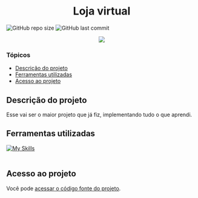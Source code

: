 # <h1 align="center"> Loja virtual </h1>
![GitHub repo size](https://img.shields.io/github/repo-size/PedroQueiroz1/loja-virtual?style=plastic)
![GitHub last commit](https://img.shields.io/github/last-commit/PedroQueiroz1/loja-virtual?style=plastic)

<p align="center">
   <img src="http://img.shields.io/static/v1?label=STATUS&message=EM%20DESENVOLVIMENTO&color=RED&style=for-the-badge" #vitrinedev/>
</p>

### Tópicos 

- [Descrição do projeto](#descrição-do-projeto)
- [Ferramentas utilizadas](#ferramentas-utilizadas)
- [Acesso ao projeto](#acesso-ao-projeto)

## Descrição do projeto 

<p align="justify">
   Esse vai ser o maior projeto que já fiz, implementando tudo o que aprendi.
</p>
 
## Ferramentas utilizadas
[![My Skills](https://skillicons.dev/icons?i=java,spring,maven,postgresql)](https://skillicons.dev)
<br><br>
## Acesso ao projeto

Você pode [acessar o código fonte do projeto](https://github.com/PedroQueiroz1/loja-virtual).
